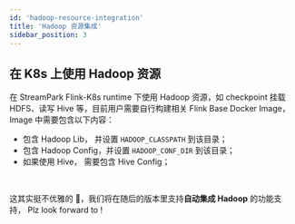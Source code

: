 ```yaml
---
id: 'hadoop-resource-integration'
title: 'Hadoop 资源集成'
sidebar_position: 3
---
```


## 在 K8s 上使用 Hadoop 资源

在 StreamPark Flink-K8s runtime 下使用 Hadoop 资源，如 checkpoint 挂载 HDFS、读写 Hive 等，目前用户需要自行构建相关 Flink Base   Docker Image，Image 中需要包含以下内容：

* 包含 Hadoop Lib， 并设置 `HADOOP_CLASSPATH` 到该目录；
* 包含 Hadoop Config，并设置 `HADOOP_CONF_DIR` 到该目录；
* 如果使用 Hive， 需要包含 Hive Config；

<br/>

这其实挺不优雅的 🥲，我们将在随后的版本里支持**自动集成 Hadoop** 的功能支持， Plz look forward to !

